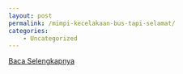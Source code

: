 ```yaml
---
layout: post
permalink: /mimpi-kecelakaan-bus-tapi-selamat/
categories:
    - Uncategorized
---
```


[Baca Selengkapnya](/09)